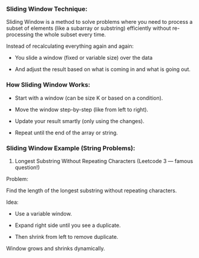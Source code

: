 ### Sliding Window Technique:
Sliding Window is a method to solve problems where you need to process a subset of elements (like a subarray or substring) efficiently without re-processing the whole subset every time.

Instead of recalculating everything again and again:

* You slide a window (fixed or variable size) over the data

* And adjust the result based on what is coming in and what is going out.

### How Sliding Window Works:
* Start with a window (can be size K or based on a condition).

* Move the window step-by-step (like from left to right).

* Update your result smartly (only using the changes).

* Repeat until the end of the array or string.

### Sliding Window Example (String Problems):
1. Longest Substring Without Repeating Characters
(Leetcode 3 — famous question!)

Problem:

Find the length of the longest substring without repeating characters.

Idea:

* Use a variable window.

* Expand right side until you see a duplicate.

* Then shrink from left to remove duplicate.

Window grows and shrinks dynamically.
